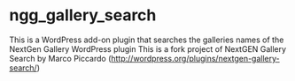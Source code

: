 ngg_gallery_search
==================

This is a WordPress add-on plugin that searches the galleries names of the NextGen Gallery WordPress plugin
This is a fork project of NextGEN Gallery Search by Marco Piccardo (http://wordpress.org/plugins/nextgen-gallery-search/)
